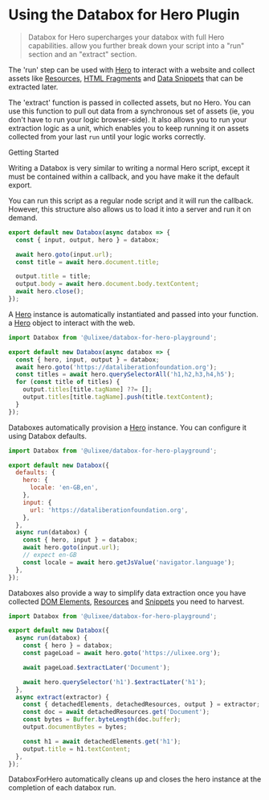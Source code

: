 # Using the Databox for Hero Plugin

> Databox for Hero supercharges your databox with full Hero capabilities.  allow you further break down your script into a "run" section and an "extract" section. 

The 'run' step can be used with [Hero](/docs/hero) to interact with a website and collect assets like [Resources](/docs/databox/advanced-client/collected-resources), [HTML Fragments](/docs/databox/advanced-client/collected-fragmes) and [Data Snippets](/docs/databox/advanced-client/collected-snippets) that can be extracted later. 

The 'extract' function is passed in collected assets, but no Hero. You can use this function to pull out data from a synchronous set of assets (ie, you don't have to run your logic browser-side). It also allows you to run your extraction logic as a unit, which enables you to keep running it on assets collected from your last `run` until your logic works correctly. 

Getting Started

Writing a Databox is very similar to writing a normal Hero script, except it must be contained within a callback, and you have make it the default export.

You can run this script as a regular node script and it will run the callback. However, this structure also allows us to load it into a server and run it on demand.

```js
export default new Databox(async databox => {
  const { input, output, hero } = databox;

  await hero.goto(input.url);
  const title = await hero.document.title;

  output.title = title;
  output.body = await hero.document.body.textContent;
  await hero.close();
});
```


A [Hero](/docs/hero) instance is automatically instantiated and passed into your function. 
a [Hero](/docs/hero) object to interact with the web.

```js
import Databox from '@ulixee/databox-for-hero-playground';

export default new Databox(async databox => {
  const { hero, input, output } = databox;
  await hero.goto('https://dataliberationfoundation.org');
  const titles = await hero.querySelectorAll('h1,h2,h3,h4,h5');
  for (const title of titles) {
    output.titles[title.tagName] ??= [];
    output.titles[title.tagName].push(title.textContent);
  }
});
```

Databoxes automatically provision a [Hero](/docs/hero) instance. You can configure it using Databox defaults.

```js
import Databox from '@ulixee/databox-for-hero-playground';

export default new Databox({
  defaults: {
    hero: {
      locale: 'en-GB,en',
    },
    input: {
      url: 'https://dataliberationfoundation.org',
    },
  },
  async run(databox) {
    const { hero, input } = databox;
    await hero.goto(input.url);
    // expect en-GB
    const locale = await hero.getJsValue('navigator.language');
  },
});
```

Databoxes also provide a way to simplify data extraction once you have collected [DOM Elements](/docs/databox/advanced-client/detached-elements), [Resources](/docs/databox/advanced-client/collected-resources) and [Snippets](/docs/databox/advanced-client/collected-snippets) you need to harvest.

```js
import Databox from '@ulixee/databox-for-hero-playground';

export default new Databox({
  async run(databox) {
    const { hero } = databox;
    const pageLoad = await hero.goto('https://ulixee.org');

    await pageLoad.$extractLater('Document');

    await hero.querySelector('h1').$extractLater('h1');
  },
  async extract(extractor) {
    const { detachedElements, detachedResources, output } = extractor;
    const doc = await detachedResources.get('Document');
    const bytes = Buffer.byteLength(doc.buffer);
    output.documentBytes = bytes;

    const h1 = await detachedElements.get('h1');
    output.title = h1.textContent;
  },
});
```

DataboxForHero automatically cleans up and closes the hero instance at the completion of each databox run.